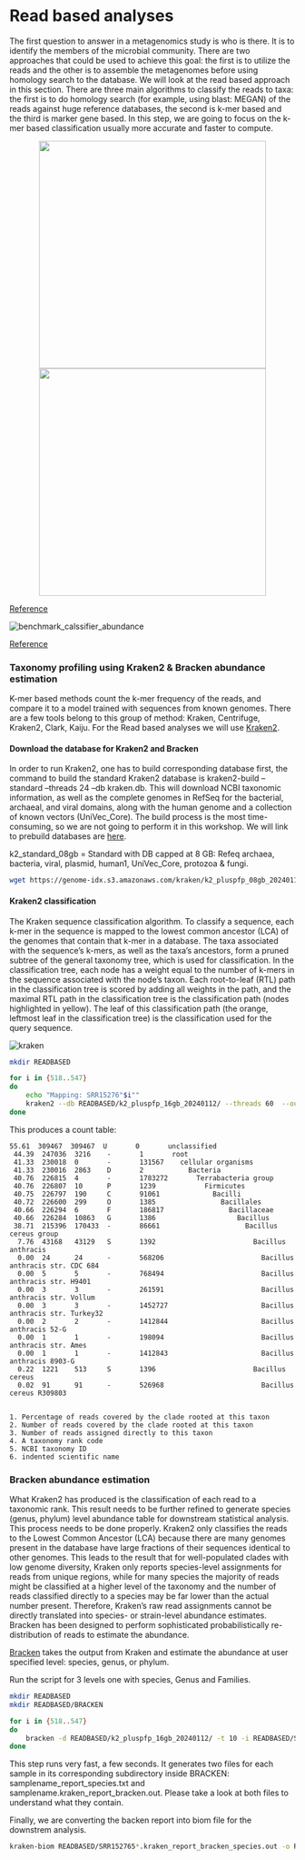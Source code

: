 # Read based analyses

The first question to answer in a metagenomics study is who is there. It is to identify the members of the microbial community. There are two approaches that could be used to achieve this goal: the first is to utilize the reads and the other is to assemble the metagenomes before using homology search to the database. We will look at the read based approach in this section. There are three main algorithms to classify the reads to taxa: the first is to do homology search (for example, using blast: MEGAN) of the reads against huge reference databases, the second is k-mer based and the third is marker gene based. In this step, we are going to focus on the k-mer based classification usually more accurate and faster to compute. 

<p align="center">
      <img src="https://github.com/vincentmanz/Metagenomics_2024/blob/main/Day_1/pictures/benchmark_calssifier.jpg"  width="400">
      <img src="https://github.com/vincentmanz/Metagenomics_2024/blob/main/Day_1/pictures/benchmark_calssifier_abundance.jpg"  width="400">
</p>


[Reference](https://doi.org/10.1016/j.cell.2019.07.010)

![benchmark_calssifier_abundance](https://github.com/vincentmanz/Metagenomics_2024/blob/main/Day_1/pictures/benchmark.png)

[Reference](https://doi.org/10.1186/s40793-024-00561-w)


### Taxonomy profiling using Kraken2 & Bracken abundance estimation

K-mer based methods count the k-mer frequency of the reads, and compare it to a model trained with sequences from known genomes. There are a few tools belong to this group of method: Kraken, Centrifuge, Kraken2, Clark, Kaiju. For the Read based analyses we will use [Kraken2](https://doi.org/10.1186/s13059-019-1891-0). 

#### Download the database for Kraken2 and Bracken
In order to run Kraken2, one has to build corresponding database first, the command to build the standard Kraken2 database is kraken2-build –standard –threads 24 –db kraken.db. This will download NCBI taxonomic information, as well as the complete genomes in RefSeq for the bacterial, archaeal, and viral domains, along with the human genome and a collection of known vectors (UniVec_Core). The build process is the most time-consuming, so we are not going to perform it in this workshop. We will link to prebuild databases are [here](https://benlangmead.github.io/aws-indexes/k2).

k2_standard_08gb = Standard with DB capped at 8 GB: Refeq archaea, bacteria, viral, plasmid, human1, UniVec_Core, protozoa & fungi.

```bash
wget https://genome-idx.s3.amazonaws.com/kraken/k2_pluspfp_08gb_20240112.tar.gz
```


#### Kraken2 classification 

The Kraken sequence classification algorithm. To classify a sequence, each k-mer in the sequence is mapped to the lowest common ancestor (LCA) of the genomes that contain that k-mer in a database. The taxa associated with the sequence’s k-mers, as well as the taxa’s ancestors, form a pruned subtree of the general taxonomy tree, which is used for classification. In the classification tree, each node has a weight equal to the number of k-mers in the sequence associated with the node’s taxon. Each root-to-leaf (RTL) path in the classification tree is scored by adding all weights in the path, and the maximal RTL path in the classification tree is the classification path (nodes highlighted in yellow). The leaf of this classification path (the orange, leftmost leaf in the classification tree) is the classification used for the query sequence.

![kraken](https://github.com/vincentmanz/Metagenomics_2024/blob/main/Day_1/pictures/kraken.jpeg)


```bash
mkdir READBASED

for i in {518..547}
do
    echo "Mapping: SRR15276"$i""
    kraken2 --db READBASED/k2_pluspfp_16gb_20240112/ --threads 60  --output READBASED/SRR15276"$i".kraken.out --report READBASED/SRR15276"$i".kraken_report.out --paired TRIMMEDDATA/SRR15276"$i".R1.fastq.gz TRIMMEDDATA/SRR15276"$i".R2.fastq.gz
done
```
This produces a count table:

```
55.61  309467  309467  U       0       unclassified
 44.39  247036  3216    -       1       root
 41.33  230018  0       -       131567    cellular organisms
 41.33  230016  2863    D       2           Bacteria
 40.76  226815  4       -       1783272       Terrabacteria group
 40.76  226807  10      P       1239            Firmicutes
 40.75  226797  190     C       91061             Bacilli
 40.72  226600  299     O       1385                Bacillales
 40.66  226294  6       F       186817                Bacillaceae
 40.66  226284  10863   G       1386                    Bacillus
 38.71  215396  170433  -       86661                     Bacillus cereus group
  7.76  43168   43129   S       1392                        Bacillus anthracis
  0.00  24      24      -       568206                        Bacillus anthracis str. CDC 684
  0.00  5       5       -       768494                        Bacillus anthracis str. H9401
  0.00  3       3       -       261591                        Bacillus anthracis str. Vollum
  0.00  3       3       -       1452727                       Bacillus anthracis str. Turkey32
  0.00  2       2       -       1412844                       Bacillus anthracis 52-G
  0.00  1       1       -       198094                        Bacillus anthracis str. Ames
  0.00  1       1       -       1412843                       Bacillus anthracis 8903-G
  0.22  1221    513     S       1396                        Bacillus cereus
  0.02  91      91      -       526968                        Bacillus cereus R309803
  
```

```
1. Percentage of reads covered by the clade rooted at this taxon
2. Number of reads covered by the clade rooted at this taxon
3. Number of reads assigned directly to this taxon
4. A taxonomy rank code
5. NCBI taxonomy ID
6. indented scientific name
```

### Bracken abundance estimation

What Kraken2 has produced is the classification of each read to a taxonomic rank. This result needs to be further refined to generate species (genus, phylum) level abundance table for downstream statistical analysis. This process needs to be done properly. Kraken2 only classifies the reads to the Lowest Common Ancestor (LCA) because there are many genomes present in the database have large fractions of their sequences identical to other genomes. This leads to the result that for well-populated clades with low genome diversity, Kraken only reports species-level assignments for reads from unique regions, while for many species the majority of reads might be classified at a higher level of the taxonomy and the number of reads classified directly to a species may be far lower than the actual number present. Therefore, Kraken’s raw read assignments cannot be directly translated into species- or strain-level abundance estimates. Bracken has been designed to perform sophisticated probabilistically re-distribution of reads to estimate the abundance.

[Bracken](https://github.com/jenniferlu717/Bracken) takes the output from Kraken and estimate the abundance at user specified level: species, genus, or phylum.

Run the script for 3 levels one with species, Genus and Families.


```bash
mkdir READBASED
mkdir READBASED/BRACKEN

for i in {518..547}
do
    bracken -d READBASED/k2_pluspfp_16gb_20240112/ -t 10 -i READBASED/SRR15276"$i".kraken_report.out -o READBASED/BRACKEN/SRR15276"$i"_species.bracken 
done
```

This step runs very fast, a few seconds. It generates two files for each sample in its corresponding subdirectory inside BRACKEN: samplename_report_species.txt and samplename.kraken_report_bracken.out. Please take a look at both files to understand what they contain.

Finally, we are converting the backen report into biom file for the downstrem analysis. 

```bash
kraken-biom READBASED/SRR152765*.kraken_report_bracken_species.out -o READBASED/merge_species.biom --fmt json -v
```
